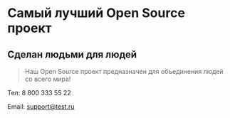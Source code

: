 # Самый лучший Open Source проект

## Сделан людьми для людей

> Наш Open Source проект предназначен для объединения людей со всего мира!

 Тел: 8 800 333 55 22

 Email: support@test.ru

